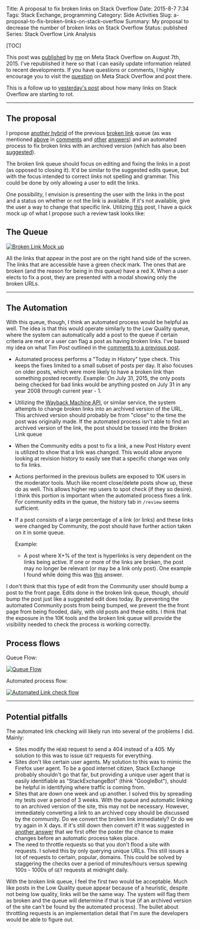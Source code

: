 Title: A proposal to fix broken links on Stack Overflow
Date: 2015-8-7 7:34
Tags: Stack Exchange, programming
Category: Side Activities
Slug: a-proposal-to-fix-broken-links-on-stack-overflow
Summary: My proposal to decrease the number of broken links on Stack Overflow
Status: published
Series: Stack Overflow Link Analysis

[TOC]

This post was [published][a] by [me][b] on Meta Stack Overflow on August 7th, 2015. I've republished it here
so that I can easily update information related to recent developments. If you have questions or comments, I highly
encourage you to visit the [question][a] on Meta Stack Overflow and post there.

This is a follow up to [yesterday's post][1] about how many links on Stack Overflow are starting to rot.

---

## The proposal

I propose [another hybrid][20] of the previous [broken link][6] queue (as was mentioned [above][14] in [comments][13] and [other][16] [answers][17]) and an automated process to fix broken links with an archived version (which has also been [suggested][18]).

The broken link queue should focus on editing and fixing the links in a post (as opposed to closing it). It'd be similar to the suggested edits queue, but with the focus intended to correct *links* not spelling and grammar. This could be done by only allowing a user to edit the links.

One possibility, I envision is presenting the user with the links in the post and a status on whether or not the link is available. If it's not available, give the user a way to change that specific link. Utilizing [this][7] post, I have a quick mock up of what I propose such a review task looks like:

## The Queue

[![Broken Link Mock up][8]][8]

All the links that appear in the post are on the right hand side of the screen. The links that are accessible have a green check mark. The ones that are broken (and the reason for being in this queue) have a red X. When a user elects to fix a post, they are presented with a modal showing only the broken URLs.

---

## The Automation

With this queue, though, I think an automated process would be helpful as well. The idea is that this would operate similarly to the Low Quality queue, where the system can automatically add a post to the queue if certain criteria are met *or* a user can flag a post as having broken links. I've based my idea on what Tim Post outlined in the [comments to a previous post][9].

 - Automated process performs a "Today in History" type check. This keeps the fixes limited to a small subset of posts per day. It also focuses on older posts, which were more likely to have a broken link than something posted recently. Example: On July 31, 2015, the only posts being checked for bad links would be anything posted on July 31 in any year 2008 through current year - 1.
 - Utilizing the [Wayback Machine API][15], or similar service, the system attempts to change broken links into an archived version of the URL. This archived version should probably be from "close" to the time the post was originally made. If the automated process isn't able to find an archived version of the link, the post should be tossed into the Broken Link queue
 - When the Community edits a post to fix a link, a new Post History event is utilized to show that a link was changed. This would allow anyone looking at revision history to easily see that a specific change was only to fix links.
 - Actions performed in the previous bullets are exposed to 10K users in the moderator tools. Much like recent close/delete posts show up, these do as well. This allows higher rep users to spot check (if they so desire). I think this portion is important when the automated process fixes a link. For community edits in the queue, the history tab in `/review` seems sufficient.
 - If a post consists of a large percentage of a link (or links) and these links were changed by Community, the post should have further action taken on it in some queue.

   Example:
     - A post where X+% of the text is hyperlinks is very dependent on the links being active. If one or more of the links are broken, the post may no longer be relevant (or may be a link only post). One example I found while doing this was [this][10] answer.

I don't think that this type of edit from the Community user should bump a post to the front page. Edits done in the broken link queue, though, *should* bump the post just like a suggested edit does today. By preventing the automated Community posts from being bumped, we prevent the the front page from being flooded, daily, with old posts and these edits. I think that the exposure in the 10K tools and the broken link queue will provide the visibility needed to check the process is working correctly.

## Process flows

Queue Flow:

[![Queue Flow][11]][11]

Automated process flow:

[![Automated Link check flow][12]][12]

---

## Potential pitfalls

The automated link checking will likely run into several of the problems I did. Mainly:

 - Sites modify the `HEAD` request to send a 404 instead of a 405. My solution to this was to issue `GET` requests for everything.
 - Sites don't like certain user agents. My solution to this was to mimic the Firefox user agent. To be a good internet citizen, Stack Exchange probably shouldn't go that far, but providing a unique user agent that is easily identifiable as "StackExchangeBot" (think "GoogleBot"), should be helpful in identifying where traffic is coming from.
 - Sites that are down one week and up another. I solved this by spreading my tests over a period of 3 weeks. With the queue and automatic linking to an archived version of the site, this may not be necessary. However, immediately converting a link to an archived copy should be discussed by the community. Do we convert the broken link immediately? Or do we try again in X days. If it's still down then convert it? It was suggested in [another answer][19] that we first offer the poster the chance to make changes before an automatic process takes place.
 - The need to throttle requests so that you don't flood a site with requests. I solved this by only querying unique URLs. This still issues a lot of requests to certain, popular, domains. This could be solved by staggering the checks over a period of minutes/hours versus spewing 100s - 1000s of `GET` requests at midnight daily.

With the broken link queue, I feel the first two would be acceptable. Much like posts in the Low Quality queue appear because of a heuristic, despite not being low quality, links will be the same way. The system will flag them as broken and the queue will determine if that is true (if an archived version of the site can't be found by the automated process). The bullet about throttling requests is an implementation detail that I'm sure the developers would be able to figure out.

 [1]: {filename}2015_08_06_analysis-of-links-posted-to-stack-overflow.md
 [a]: http://meta.stackoverflow.com/q/300916/189134
 [b]: http://meta.stackoverflow.com/users/189134/andy?tab=profile
 [6]: http://meta.stackexchange.com/questions/224895/what-happened-to-the-broken-link-review-queue
 [7]: http://stackoverflow.com/a/2054063/189134
 [8]: {attach}images/brokenlinkqueue.png
 [9]: http://meta.stackexchange.com/questions/130398/does-stack-exchange-crawl-websites/198357#comment741544_198357
 [10]: http://stackoverflow.com/posts/4906230/revisions
 [11]: {attach}images/brokenqueueflow.png
 [12]: {attach}images/automatedlinkflow.png
 [13]: http://meta.stackoverflow.com/questions/300916/i-estimate-10-of-the-links-posted-here-are-dead-how-do-we-deal-with-them#comment229795_300916
 [14]: http://meta.stackoverflow.com/questions/300916/i-estimate-10-of-the-links-posted-here-are-dead-how-do-we-deal-with-them#comment229798_300916
 [15]: http://archive.org/about/wayback_api.php
 [16]: http://meta.stackoverflow.com/a/300998/189134
 [17]: http://meta.stackoverflow.com/a/300996/189134
 [18]: http://meta.stackoverflow.com/a/301001/189134
 [19]: http://meta.stackoverflow.com/a/301002/189134
 [20]: http://meta.stackoverflow.com/a/301002/189134
